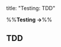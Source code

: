 <frontmatter>
title: "Testing: TDD"
</frontmatter>

<link rel="stylesheet" href="{{baseUrl}}/css/textbook.css">

<div class="website-content" id="all">

%%**Testing →**%%

## TDD

<div id="main">

<include src="what/embed.md" boilerplate  />
<include src="how/embed.md" boilerplate  />

</div>

</div>
